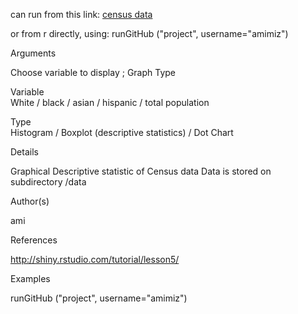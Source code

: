 can run from this link: [census data](https://amimiz.shinyapps.io/Project/)

or from r directly, using: 
runGitHub ("project", username="amimiz")

Arguments

  Choose variable to display ; Graph Type

  Variable	
    White / black / asian / hispanic / total population

  Type	
    Histogram / Boxplot (descriptive statistics) / Dot Chart

Details

  Graphical Descriptive statistic of Census data Data is stored on subdirectory /data

Author(s)

  ami

References

  http://shiny.rstudio.com/tutorial/lesson5/

Examples

  runGitHub ("project", username="amimiz")
